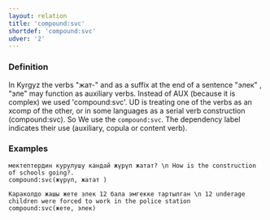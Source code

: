 ```yaml
---
layout: relation
title: 'compound:svc'
shortdef: 'compound:svc'
udver: '2'
---
```



### Definition

In Kyrgyz the verbs "жат-" and as a suffix at the end of a sentence "элек" , "эле"  may function as auxiliary verbs.
Instead of AUX (because it is complex) we used 'compound:svc'. 
UD is treating one of the verbs as an xcomp of the other, or in some languages as a serial verb construction (compound:svc).
So We  use the `compound:svc`.
The dependency label indicates their use (auxiliary, copula or content verb).

### Examples
~~~ sdparse
мектептердин курулушу кандай жүрүп жатат? \n How is the construction of schools going?.
compound:svc(жүрүп, жатат )
~~~

~~~ sdparse
Караколдо жашы жете элек 12 бала эмгекке тартылган \n 12 underage children were forced to work in the police station
compound:svc(жете, элек)
~~~


<!-- Interlanguage links updated Út 9. května 2023, 20:04:06 CEST -->
